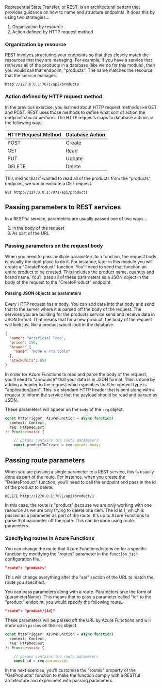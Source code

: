 Represential State Transfer, or REST, is an architectural pattern that provides guidance on how to name and structure endpoints. It does this by using two strategies...

1. Organization by resource
1. Action defined by HTTP request method

### Organization by resource

REST involves structuring your endpoints so that they closely match the resources that they are managing. For example, if you have a service that retrieves all of the products in a database (like we do for this module), then you would call that endpoint, "products". The name matches the resource that the service manages.

```http
http://127.0.0.1:7071/api/products
```

### Action defined by HTTP request method

In the previous exercise, you learned about HTTP request methods like GET and POST. REST uses those methods to define what sort of action the endpoint should perform. The HTTP requests maps to database actions in the following way...

| HTTP Request Method | Database Action |
| ------------------- | --------------- |
| POST                | Create          |
| GET                 | Read            |
| PUT                 | Update          |
| DELETE              | Delete          |

This means that if wanted to read all of the products from the "products" endpoint, we would execute a GET request.

```http
GET http://127.0.0.1:7071/api/products
```

## Passing parameters to REST services

In a RESTful service, parameters are usually passed one of two ways...

2. In the body of the request
1. As part of the URL

### Passing parameters on the request body

When you need to pass multiple parameters to a function, the request body is usually the right place to do it. For instance, later in this module you will create a "CreateProduct" function. You'll need to send that function an entire product to be created. This includes the product name, quantity and brand name. You'll pass all of these parameters as a JSON object in the body of the request to the "CreateProduct" endpoint.

#### Passing JSON objects as parameters

Every HTTP request has a body. You can add data into that body and send that to the server where it is parsed off the body of the request. The services you are building for the products service send and receive data in JSON format. That means that for a new product, the body of the request will look just like a product would look in the database.

```json
{
  "name": "Artificial Tree",
  "price": 250,
  "brand": {
    "name": "Home & Pro tools"
  },
  "stockUnits": 654
}
```

In order for Azure Functions to read and parse the body of the request, you'll need to "announce" that your data is in JSON format. This is done by adding a header to the request which specifies that the content type is "application/json". This is a standard HTTP header that is sent along with a request to inform the service that the payload should be read and parsed as JSON.

These parameters will appear on the `body` of the `req` object.

```typescript
const httpTrigger: AzureFunction = async function(
  context: Context,
  req: HttpRequest
): Promise<void> {

    // params contains the route parameters
    const productToCreate = req.params.body;
```

## Passing route parameters

When you are passing a single parameter to a REST service, this is usually done as part of the route. For instance, when you create the "DeleteProduct" function, you'll need to call the endpoint and pass in the id of the product to delete.

```http
DELETE http://1270.0.1:7071/api/product/1
```

In this case, the route is "product" because we are only working with one resource as we are only trying to delete one item. The id is 1, which is passed as a parameter as part of the route. It's up to Azure Functions to parse that parameter off the route. This can be done using route parameters.

### Specifying routes in Azure Functions

You can change the route that Azure Functions listens on for a specific function by modifying the "routes" parameter in the `function.json` configuration file.

```json
"route": "products"
```

This will change everything after the "api" section of the URL to match the route you specified.

You can pass parameters along with a route. Parameters take the form of {parameterName}. This means that to pass a parameter called "id" to the "product" endpoint, you would specify the following route...

```json
"route": "product/{id}"
```

These parameters will be parsed off the URL by Azure Functions and will show up in `params` on the `req` object.

```typescript
const httpTrigger: AzureFunction = async function(
  context: Context,
  req: HttpRequest
): Promise<void> {

    // params contains the route parameters
    const id = req.params.id;
```

In the next exercise, you'll customize the "routes" property of the "GetProducts" function to make the function comply with a RESTful architecture and experiment with passing parameters.

